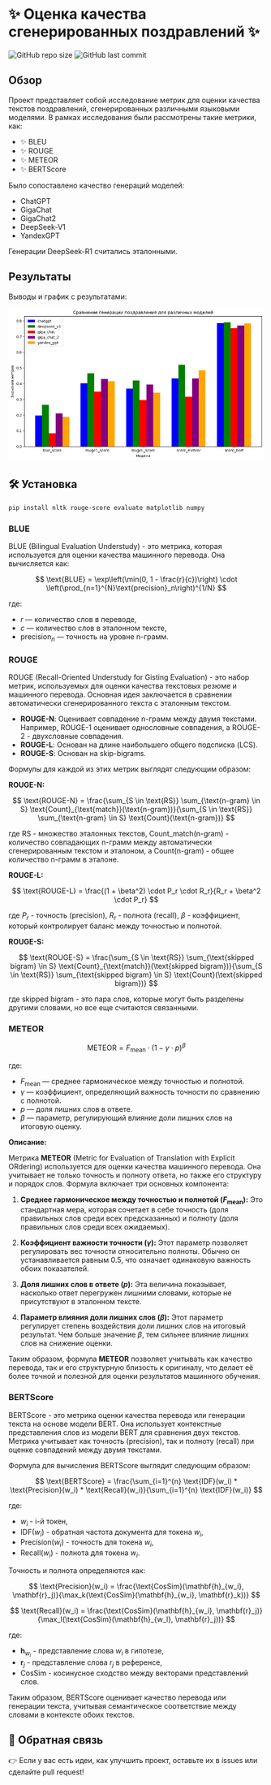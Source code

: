 # ✨ Оценка качества сгенерированных поздравлений ✨

![GitHub repo size](https://img.shields.io/github/repo-size/username/repo-name)
![GitHub last commit](https://img.shields.io/github/last-commit/username/repo-name)

## Обзор

Проект представляет собой исследование метрик для оценки качества текстов поздравлений, сгенерированных различными языковыми моделями. В рамках исследования были рассмотрены такие метрики, как:

- ✨ BLEU
- ✨ ROUGE
- ✨ METEOR
- ✨ BERTScore

Было сопоставлено качество генераций моделей:

- ChatGPT
- GigaChat
- GigaChat2
- DeepSeek-V1
- YandexGPT

Генерации DeepSeek-R1 считались эталонными.


## Результаты

Выводы и график с результатами:

![Здесь будет график](output.png)

## 🛠️ Установка

```bash
pip install nltk rouge-score evaluate matplotlib numpy
```

### BLUE

BLUE (Bilingual Evaluation Understudy) - это метрика, которая используется для оценки качества машинного перевода. Она вычисляется как:

$$
\text{BLUE} = \exp\left(\min(0, 1 - \frac{r}{c})\right) \cdot \left(\prod_{n=1}^{N}\text{precision}_n\right)^{1/N}
$$

где:
- $r$ — количество слов в переводе,
- $c$ — количество слов в эталонном тексте,
- $\text{precision}_n$ — точность на уровне n-грамм.

### ROUGE

ROUGE (Recall-Oriented Understudy for Gisting Evaluation) - это набор метрик, используемых для оценки качества текстовых резюме и машинного перевода. Основная идея заключается в сравнении автоматически сгенерированного текста с эталонным текстом.

- **ROUGE-N**: Оценивает совпадение n-грамм между двумя текстами. Например, ROUGE-1 оценивает однословные совпадения, а ROUGE-2 - двухсловные совпадения.
- **ROUGE-L**: Основан на длине наибольшего общего подсписка (LCS).
- **ROUGE-S**: Основан на skip-bigrams.

Формулы для каждой из этих метрик выглядят следующим образом:

**ROUGE-N:**

$$ \text{ROUGE-N} = \frac{\sum_{S \in \text{RS}} \sum_{\text{n-gram} \in S} \text{Count}_{\text{match}}(\text{n-gram})}{\sum_{S \in \text{RS}} \sum_{\text{n-gram} \in S} \text{Count}(\text{n-gram})} $$

где RS - множество эталонных текстов, Count_match(n-gram) - количество совпадающих n-грамм между автоматически сгенерированным текстом и эталоном, а Count(n-gram) - общее количество n-грамм в эталоне.

**ROUGE-L:**

$$ \text{ROUGE-L} = \frac{(1 + \beta^2) \cdot P_r \cdot R_r}{R_r + \beta^2 \cdot P_r} $$

где $P_r$ - точность (precision), $R_r$ - полнота (recall), $\beta$ - коэффициент, который контролирует баланс между точностью и полнотой.

**ROUGE-S:**

$$ \text{ROUGE-S} = \frac{\sum_{S \in \text{RS}} \sum_{\text{skipped bigram} \in S} \text{Count}_{\text{match}}(\text{skipped bigram})}{\sum_{S \in \text{RS}} \sum_{\text{skipped bigram} \in S} \text{Count}(\text{skipped bigram})} $$

где skipped bigram - это пара слов, которые могут быть разделены другими словами, но все еще считаются связанными.

### METEOR

$$ \text{METEOR} = F_{\text{mean}} \cdot (1 - \gamma \cdot p)^\beta $$

где:
- $F_{\text{mean}}$ — среднее гармоническое между точностью и полнотой.
- $\gamma$ — коэффициент, определяющий важность точности по сравнению с полнотой.
- $p$ — доля лишних слов в ответе.
- $\beta$ — параметр, регулирующий влияние доли лишних слов на итоговую оценку.

**Описание:**

Метрика **METEOR** (Metric for Evaluation of Translation with Explicit ORdering) используется для оценки качества машинного перевода. Она учитывает не только точность и полноту ответа, но также его структуру и порядок слов. Формула включает три основных компонента:

1. **Среднее гармоническое между точностью и полнотой ($F_{\text{mean}}$):**
   Это стандартная мера, которая сочетает в себе точность (доля правильных слов среди всех предсказанных) и полноту (доля правильных слов среди всех ожидаемых).
   
2. **Коэффициент важности точности ($\gamma$):**
   Этот параметр позволяет регулировать вес точности относительно полноты. Обычно он устанавливается равным 0.5, что означает одинаковую важность обоих показателей.

3. **Доля лишних слов в ответе ($p$):**
   Эта величина показывает, насколько ответ перегружен лишними словами, которые не присутствуют в эталонном тексте.

4. **Параметр влияния доли лишних слов ($\beta$):**
   Этот параметр регулирует степень воздействия доли лишних слов на итоговый результат. Чем больше значение $\beta$, тем сильнее влияние лишних слов на снижение оценки.

Таким образом, формула **METEOR** позволяет учитывать как качество перевода, так и его структурную близость к оригиналу, что делает её более точной и полезной для оценки результатов машинного обучения.

### BERTScore
BERTScore - это метрика оценки качества перевода или генерации текста на основе модели BERT. Она использует контекстные представления слов из модели BERT для сравнения двух текстов. Метрика учитывает как точность (precision), так и полноту (recall) при оценке совпадений между двумя текстами.

Формула для вычисления BERTScore выглядит следующим образом:

$$
\text{BERTScore} = \frac{\sum_{i=1}^{n} \text{IDF}(w_i) * \text{Precision}(w_i) * \text{Recall}(w_i)}{\sum_{i=1}^{n} \text{IDF}(w_i)}
$$

где:
- $w_i$ - i-й токен,
- $\text{IDF}(w_i)$ - обратная частота документа для токена $w_i$,
- $\text{Precision}(w_i)$ - точность для токена $w_i$,
- $\text{Recall}(w_i)$ - полнота для токена $w_i$.

Точность и полнота определяются как:

$$
\text{Precision}(w_i) = \frac{\text{CosSim}(\mathbf{h}_{w_i}, \mathbf{r}_j)}{\max_k(\text{CosSim}(\mathbf{h}_{w_i}, \mathbf{r}_k))}
$$

$$
\text{Recall}(w_i) = \frac{\text{CosSim}(\mathbf{h}_{w_i}, \mathbf{r}_j)}{\max_l(\text{CosSim}(\mathbf{h}_{w_l}, \mathbf{r}_j))}
$$

где:
- $\mathbf{h}_{w_i}$ - представление слова $w_i$ в гипотезе,
- $\mathbf{r}_j$ - представление слова $r_j$ в референсе,
- $\text{CosSim}$ - косинусное сходство между векторами представлений слов.

Таким образом, BERTScore оценивает качество перевода или генерации текста, учитывая семантическое соответствие между словами в контексте обоих текстов.


## 🌟 Обратная связь

👉 Если у вас есть идеи, как улучшить проект, оставьте их в issues или сделайте pull request!

